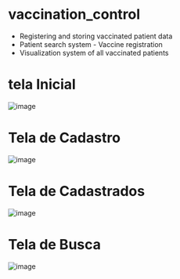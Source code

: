 # vaccination_control
 
- Registering and storing vaccinated patient data  
- Patient search system  - Vaccine registration  
- Visualization system of all vaccinated patients

# tela Inicial
![image](https://user-images.githubusercontent.com/85897421/199307133-e0fc1ad7-1cc3-4c8b-a013-230cf94fc53f.png)

# Tela de Cadastro
![image](https://user-images.githubusercontent.com/85897421/199307518-c6495b8b-2154-4741-9f9d-756b9c7b1a51.png)

# Tela de Cadastrados
![image](https://user-images.githubusercontent.com/85897421/199308006-92aeec9b-434e-4354-a723-6b36a3164b2f.png)

# Tela de Busca 
![image](https://user-images.githubusercontent.com/85897421/199308189-f9b20bd1-d080-4347-a169-50c799b8bf2f.png)
